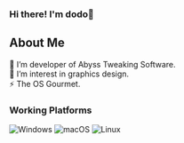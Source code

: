 ### Hi there! I'm dodo👋

<h2>About Me</h2>
🔭 I’m developer of Abyss Tweaking Software.
<br>
🌱 I’m interest in graphics design.
<br>
⚡ The OS Gourmet.
<br>

<h3>Working Platforms</h3>

![Windows](https://img.shields.io/badge/Windows-0078D6?style=for-the-badge&logo=windows&logoColor=white)
![macOS](https://img.shields.io/badge/mac%20os-000000?style=for-the-badge&logo=Apple&logoColor=F0F0F0)
![Linux](https://shields.io/badge/Linux--9cf?logo=Linux&style=social)
